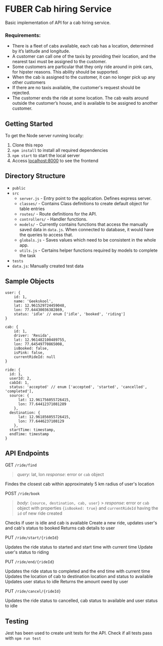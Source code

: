 # FUBER Cab hiring Service

Basic implementation of API for a cab hiring service.

### Requirements:

- There is a fleet of cabs available, each cab has a location, determined by it’s latitude and longitude.
- A customer can call one of the taxis by providing their location, and the nearest taxi must be assigned to the customer.
- Some customers are particular that they only ride around in pink cars, for hipster reasons. This ability should be supported.
- When the cab is assigned to the customer, it can no longer pick up any other customers
- If there are no taxis available, the customer's request should be rejected.
- The customer ends the ride at some location. The cab waits around outside the customer’s house, and is available to be assigned to another customer.

## Getting Started

To get the Node server running locally:

1. Clone this repo
2. `npm install` to install all required dependencies
3. `npm start` to start the local server
4. Access [localhost:8000](http://localhost:8000) to see the frontend

## Directory Structure

- `public`
- `src`
  - `server.js` - Entry point to the application. Defines express server.
  - `classes/` - Contains Class definitions to create default object for table entries
  - `routes/` - Route definitions for the API.
  - `controllers/` - Handler functions.
  - `models/` - Currently contains functions that access the manually saved data in `data.js`. When connected to database, it would have the queries to access that.
  - `globals.js` - Saves values which need to be consistent in the whole app.
  - `utils.js` - Certains helper functions required by models to complete the task
- `tests`
- `data.js`: Manually created test data

## Sample Objects

```
user: {
    id: 1,
    name: 'Geekskool',
    lat: 12.961529724459048,
    lon: 77.64430036382869,
    status: 'idle' // enum ['idle', 'booked', 'riding']
}

cab: {
    id: 1,
    driver: 'Resida',
    lat: 12.961482100489755,
    lon: 77.64549770865008,
    isBooked: false,
    isPink: false,
    currentRideId: null
}

ride: {
  id: 1,
  userId: 2,
  cabId: 1,
  status: 'accepted' // enum ['accepted', 'started', 'cancelled', 'completed'],
  source: {
      lat: 12.961756055726415,
      lon: 77.64412371081289
    },
  destination: {
      lat: 12.961856055726415,
      lon: 77.6446237108129
    },
  startTime: timestamp,
  endTime: timestamp
}
```

## API Endpoints

GET `/ride/find`

> _query_: lat, lon
> _response_: error or `cab` object

Findes the closest cab within approximately 5 km radius of user's location

POST `/ride/book`

> _body_: `{source, destination, cab, user}` > _response_: error or `cab` object with properties `{isBooked: true}` and `currentRideId` having the `id` of new ride created

Checks if user is idle and cab is available
Create a new ride, updates user's and cab's status to booked
Returns cab details to user

PUT `/ride/start/{rideId}`

Updates the ride status to started and start time with current time
Update user's status to riding

PUT `/ride/end/{rideId}`

Updates the ride status to completed and the end time with current time
Updates the location of cab to destination location and status to available
Updates user status to idle
Returns the amount owed by user

PUT `/ride/cancel/{rideId}`

Updates the ride status to cancelled, cab status to available and user status to idle

## Testing

Jest has been used to create unit tests for the API. Check if all tests pass with `npm run test`

